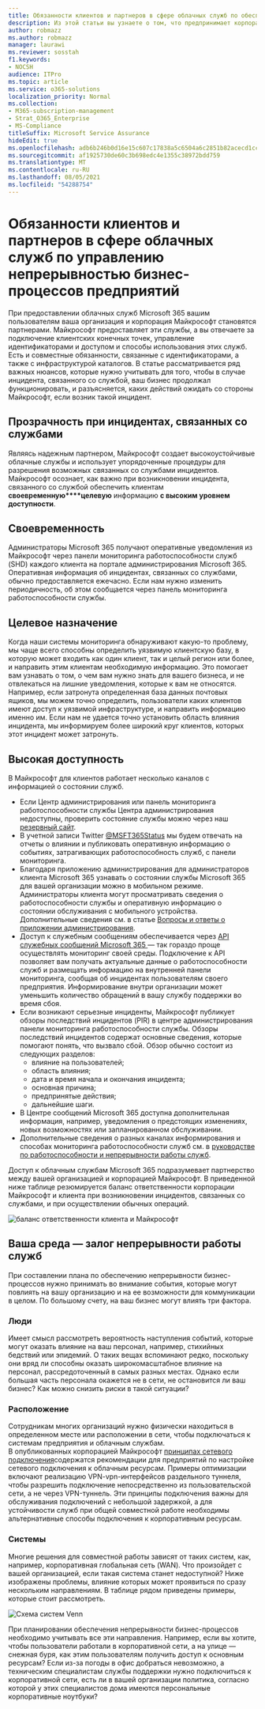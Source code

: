 ```yaml
---
title: Обязанности клиентов и партнеров в сфере облачных служб по обеспечению непрерывности бизнес-процессов предприятий
description: Из этой статьи вы узнаете о том, что предпринимает корпорация Майкрософт, когда возникает инцидент, связанный с какой-либо ее службой. Это позволит вам оптимизировать свои планы по обеспечению непрерывности бизнес-процессов.
author: robmazz
ms.author: robmazz
manager: laurawi
ms.reviewer: sosstah
f1.keywords:
- NOCSH
audience: ITPro
ms.topic: article
ms.service: o365-solutions
localization_priority: Normal
ms.collection:
- M365-subscription-management
- Strat_O365_Enterprise
- MS-Compliance
titleSuffix: Microsoft Service Assurance
hideEdit: true
ms.openlocfilehash: adb6b246b0d16e15c607c17838a5c6504a6c2851b82acecd1ccf82853cd582d4
ms.sourcegitcommit: af1925730de60c3b698edc4e1355c38972bdd759
ms.translationtype: MT
ms.contentlocale: ru-RU
ms.lasthandoff: 08/05/2021
ms.locfileid: "54288754"
---
```

# <a name="enterprise-business-continuity-management-customer-and-cloud-partner-responsibilities"></a>Обязанности клиентов и партнеров в сфере облачных служб по управлению непрерывностью бизнес-процессов предприятий

При предоставлении облачных служб Microsoft 365 вашим пользователям ваша организация и корпорация Майкрософт становятся партнерами. Майкрософт предоставляет эти службы, а вы отвечаете за подключение клиентских конечных точек, управление идентификаторами и доступом и способы использования этих служб. Есть и совместные обязанности, связанные с идентификаторами, а также с инфраструктурой каталогов. В статье рассматривается ряд важных нюансов, которые нужно учитывать для того, чтобы в случае инцидента, связанного со службой, ваш бизнес продолжал функционировать, и разъясняется, каких действий ожидать со стороны Майкрософт, если возник такой инцидент.

## <a name="transparency-during-service-incidents"></a>Прозрачность при инцидентах, связанных со службами

Являясь надежным партнером, Майкрософт создает высокоустойчивые облачные службы и использует упорядоченные процедуры для разрешения возможных связанных со службами инцидентов. Майкрософт осознает, как важно при возникновении инцидента, связанного со службой обеспечить клиентам **своевременную****целевую** информацию **с высоким уровнем доступности**.

## <a name="timely"></a>Своевременность

Администраторы Microsoft 365 получают оперативные уведомления из Майкрософт через панели мониторинга работоспособности служб (SHD) каждого клиента на портале администрирования Microsoft 365. Оперативная информация об инцидентах, связанных со службами, обычно предоставляется ежечасно. Если нам нужно изменить периодичность, об этом сообщается через панель мониторинга работоспособности службы.

## <a name="targeted"></a>Целевое назначение

Когда наши системы мониторинга обнаруживают какую-то проблему, мы чаще всего способны определить уязвимую клиентскую базу, в которую может входить как один клиент, так и целый регион или более, и направить этим клиентам необходимую информацию. Это помогает вам узнавать о том, о чем вам нужно знать для вашего бизнеса, и не отвлекаться на лишние уведомления, которые к вам не относятся. Например, если затронута определенная база данных почтовых ящиков, мы можем точно определить, пользователи каких клиентов имеют доступ к уязвимой инфраструктуре, и направить информацию именно им. Если нам не удается точно установить область влияния инцидента, мы информируем более широкий круг клиентов, которых этот инцидент может затронуть.

## <a name="highly-available"></a>Высокая доступность

В Майкрософт для клиентов работает несколько каналов с информацией о состоянии служб.

- Если Центр администрирования или панель мониторинга работоспособности службы Центра администрирования недоступны, проверить состояние службы можно через наш [резервный сайт](https://status.office365.com/).
- В учетной записи Twitter [@MSFT365Status](https://twitter.com/msft365status?lang=en) мы будем отвечать на отчеты о влиянии и публиковать оперативную информацию о событиях, затрагивающих работоспособность служб, с панели мониторинга.
- Благодаря приложению администрирования для администраторов клиента Microsoft 365 узнавать о состоянии службы Microsoft 365 для вашей организации можно в мобильном режиме. Администраторы клиента могут просматривать сведения о работоспособности службы и оперативную информацию о состоянии обслуживания с мобильного устройства. Дополнительные сведения см. в статье [Вопросы и ответы о приложении администрирования](/office365/admin/admin-overview/admin-mobile-app).
- Доступ к служебным сообщениям обеспечивается через [API служебных сообщений Microsoft 365 ](/office365/servicedescriptions/office-365-platform-service-description/service-health-and-continuity#office-365-service-communications-api)— так гораздо проще осуществлять мониторинг своей среды. Подключение к API позволяет вам получать актуальные данные о работоспособности служб и размещать информацию на внутренней панели мониторинга, сообщая об инцидентах пользователям своего предприятия. Информирование внутри организации может уменьшить количество обращений в вашу службу поддержки во время сбоя.
- Если возникают серьезные инциденты, Майкрософт публикует обзоры последствий инцидентов (PIR) в центре администрирования панели мониторинга работоспособности службы. Обзоры последствий инцидентов содержат основные сведения, которые помогают понять, что вызвало сбой. Обзор обычно состоит из следующих разделов:
    - влияние на пользователей;
    - область влияния;
    - дата и время начала и окончания инцидента;
    - основная причина;
    - предпринятые действия;
    - дальнейшие шаги.
- В Центре сообщений Microsoft 365 доступна дополнительная информация, например, уведомления о предстоящих изменениях, новых возможностях или запланированном обслуживании.
- Дополнительные сведения о разных каналах информирования и способах мониторинга работоспособности служб см. в [руководстве по работоспособности и непрерывности работы служб](/office365/servicedescriptions/office-365-platform-service-description/service-health-and-continuity).

Доступ к облачным службам Microsoft 365 подразумевает партнерство между вашей организацией и корпорацией Майкрософт. В приведенной ниже таблице резюмируется баланс ответственности корпорации Майкрософт и клиента при возникновении инцидентов, связанных со службами, и при осуществлении обычных операций.

![баланс ответственности клиента и Майкрософт](../media/responsibilities.png)

## <a name="your-environment---service-continuity"></a>Ваша среда — залог непрерывности работы служб

При составлении плана по обеспечению непрерывности бизнес-процессов нужно принимать во внимание события, которые могут повлиять на вашу организацию и на ее возможности для коммуникации в целом. По большому счету, на ваш бизнес могут влиять три фактора.

### <a name="people"></a>Люди

Имеет смысл рассмотреть вероятность наступления событий, которые могут оказать влияние на ваш персонал, например, стихийных бедствий или эпидемий. О таких вещах вспоминают редко, поскольку они вряд ли способны оказать широкомасштабное влияние на персонал, рассредоточенный в самых разных местах. Однако если большая часть персонала окажется не в сети, не остановится ли ваш бизнес? Как можно снизить риски в такой ситуации?

### <a name="location"></a>Расположение

Сотрудникам многих организаций нужно физически находиться в определенном месте или расположении в сети, чтобы подключаться к системам предприятия и облачным службам.  
В опубликованных корпорацией Майкрософт [принципах сетевого подключения](/microsoft-365/enterprise/microsoft-365-network-connectivity-principles)содержатся рекомендации для предприятий по настройке сетевого подключения к облачным ресурсам. Примеры оптимизации включают реализацию VPN-vpn-интерфейсов раздельного туннеля, чтобы разрешить подключение непосредственно из пользовательской сети, а не через VPN-туннель.  Эти принципы подключения важны для обслуживания подключений с небольшой задержкой, а для устойчивости служб при общей совместной работе необходимы альтернативные способы подключения к корпоративным ресурсам.

### <a name="systems"></a>Системы

Многие решения для совместной работы зависят от таких систем, как, например, корпоративная глобальная сеть (WAN). Что произойдет с вашей организацией, если такая система станет недоступной?
Ниже изображены проблемы, влияние которых может проявиться по сразу нескольким направлениям. В таблице рядом приведены примеры, которые стоит рассмотреть.

![Схема систем Venn](../media/venn-diagram.png)

При планировании обеспечения непрерывности бизнес-процессов необходимо учитывать все эти направления. Например, если вы хотите, чтобы пользователи работали в корпоративной сети, а на улице — снежная буря, как этим пользователям получить доступ к основным ресурсам? Если из-за погоды в офис добраться невозможно, а техническим специалистам службы поддержки нужно подключиться к корпоративной сети, есть ли в вашей организации политика, согласно которой у этих специалистов дома имеются персональные корпоративные ноутбуки?
